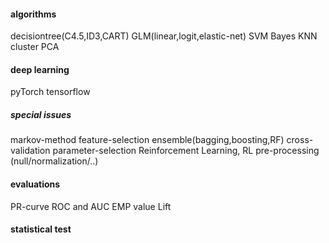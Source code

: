 #### algorithms
decisiontree(C4.5,ID3,CART)
GLM(linear,logit,elastic-net)
SVM
Bayes
KNN
cluster
PCA

#### deep learning
pyTorch
tensorflow

##### special issues
markov-method
feature-selection
ensemble(bagging,boosting,RF)
cross-validation
parameter-selection
Reinforcement Learning, RL
pre-processing (null/normalization/..)

#### evaluations
PR-curve
ROC and AUC
EMP value
Lift

#### statistical test
